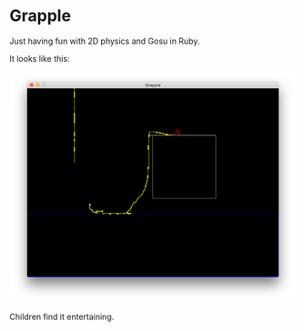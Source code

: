 # Grapple

Just having fun with 2D physics and Gosu in Ruby.

It looks like this:

![Screenshot](./screenshot.png)

Children find it entertaining.
